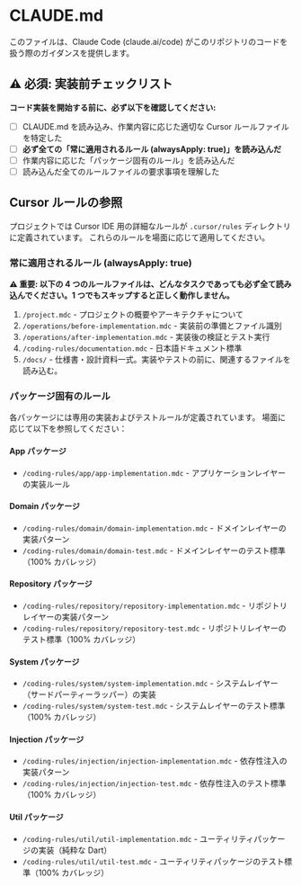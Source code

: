 # CLAUDE.md

このファイルは、Claude Code (claude.ai/code) がこのリポジトリのコードを扱う際のガイダンスを提供します。

## ⚠️ 必須: 実装前チェックリスト

**コード実装を開始する前に、必ず以下を確認してください:**

- [ ] CLAUDE.md を読み込み、作業内容に応じた適切な Cursor ルールファイルを特定した
- [ ] **必ず全ての「常に適用されるルール (alwaysApply: true)」を読み込んだ**
- [ ] 作業内容に応じた「パッケージ固有のルール」を読み込んだ
- [ ] 読み込んだ全てのルールファイルの要求事項を理解した

## Cursor ルールの参照

プロジェクトでは Cursor IDE 用の詳細なルールが `.cursor/rules` ディレクトリに定義されています。
これらのルールを場面に応じて適用してください。

### 常に適用されるルール (alwaysApply: true)

**⚠️ 重要: 以下の 4 つのルールファイルは、どんなタスクであっても必ず全て読み込んでください。1 つでもスキップすると正しく動作しません。**

1. `/project.mdc` - プロジェクトの概要やアーキテクチャについて
2. `/operations/before-implementation.mdc` - 実装前の準備とファイル識別
3. `/operations/after-implementation.mdc` - 実装後の検証とテスト実行
4. `/coding-rules/documentation.mdc` - 日本語ドキュメント標準
5. `/docs/` - 仕様書・設計資料一式。実装やテストの前に、関連するファイルを読み込む。

### パッケージ固有のルール

各パッケージには専用の実装およびテストルールが定義されています。
場面に応じて以下を参照してください：

#### App パッケージ

- `/coding-rules/app/app-implementation.mdc` - アプリケーションレイヤーの実装ルール

#### Domain パッケージ

- `/coding-rules/domain/domain-implementation.mdc` - ドメインレイヤーの実装パターン
- `/coding-rules/domain/domain-test.mdc` - ドメインレイヤーのテスト標準（100% カバレッジ）

#### Repository パッケージ

- `/coding-rules/repository/repository-implementation.mdc` - リポジトリレイヤーの実装パターン
- `/coding-rules/repository/repository-test.mdc` - リポジトリレイヤーのテスト標準（100% カバレッジ）

#### System パッケージ

- `/coding-rules/system/system-implementation.mdc` - システムレイヤー（サードパーティーラッパー）の実装
- `/coding-rules/system/system-test.mdc` - システムレイヤーのテスト標準（100% カバレッジ）

#### Injection パッケージ

- `/coding-rules/injection/injection-implementation.mdc` - 依存性注入の実装パターン
- `/coding-rules/injection/injection-test.mdc` - 依存性注入のテスト標準（100% カバレッジ）

#### Util パッケージ

- `/coding-rules/util/util-implementation.mdc` - ユーティリティパッケージの実装（純粋な Dart）
- `/coding-rules/util/util-test.mdc` - ユーティリティパッケージのテスト標準（100% カバレッジ）
